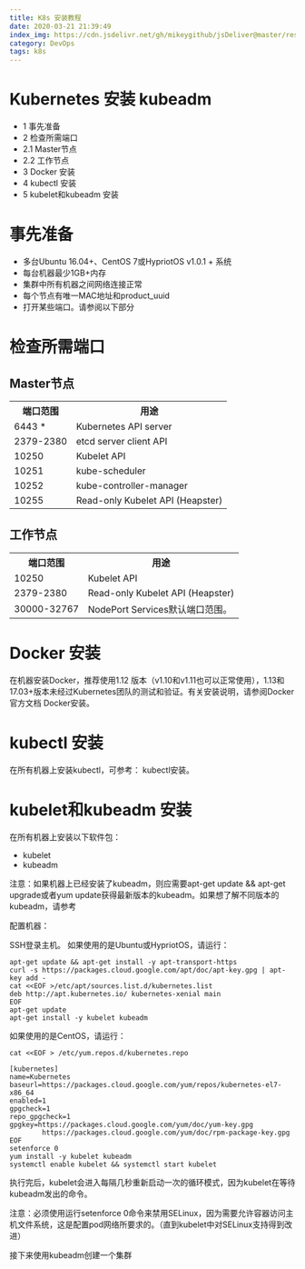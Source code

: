 ```yaml
---
title: K8s 安装教程
date: 2020-03-21 21:39:49
index_img: https://cdn.jsdelivr.net/gh/mikeygithub/jsDeliver@master/resource/img/k8s.png
category: DevOps
tags: k8s
---
```


# Kubernetes 安装 kubeadm

- 1 事先准备
- 2 检查所需端口
- 2.1 Master节点
- 2.2 工作节点
- 3 Docker 安装
- 4 kubectl 安装
- 5 kubelet和kubeadm 安装

# 事先准备

- 多台Ubuntu 16.04+、CentOS 7或HypriotOS v1.0.1 + 系统  
- 每台机器最少1GB+内存  
- 集群中所有机器之间网络连接正常  
- 每个节点有唯一MAC地址和product_uuid  
- 打开某些端口。请参阅以下部分  

# 检查所需端口

## Master节点

<table>
<tr><th>端口范围</th><th>用途</th></tr>
<tr><td>6443 *</td><td>	Kubernetes API server</td></tr>
<tr><td>2379-2380</td><td>	etcd server client API</td></tr>
<tr><td>10250</td><td>	Kubelet API</td></tr>
<tr><td>10251</td><td>	kube-scheduler</td></tr>
<tr><td>10252</td><td>	kube-controller-manager</td></tr>
<tr><td>10255</td><td>Read-only Kubelet API (Heapster)</td></tr>
</table>

## 工作节点

<table>
<tr><th>端口范围</th><th>用途</th></tr>
<tr><td>10250</td><td>Kubelet API</td></tr>
<tr><td>2379-2380</td><td>Read-only Kubelet API (Heapster)</td></tr>
<tr><td>30000-32767</td><td>NodePort Services默认端口范围。</td></tr>
</table>
	
# Docker 安装

在机器安装Docker，推荐使用1.12 版本（v1.10和v1.11也可以正常使用），1.13和17.03+版本未经过Kubernetes团队的测试和验证。有关安装说明，请参阅Docker官方文档 Docker安装。

# kubectl 安装

在所有机器上安装kubectl，可参考： kubectl安装。

# kubelet和kubeadm 安装

在所有机器上安装以下软件包：

- kubelet
- kubeadm

注意：如果机器上已经安装了kubeadm，则应需要apt-get update && apt-get upgrade或者yum update获得最新版本的kubeadm。如果想了解不同版本的kubeadm，请参考

配置机器：

SSH登录主机。
如果使用的是Ubuntu或HypriotOS，请运行：

```text
apt-get update && apt-get install -y apt-transport-https
curl -s https://packages.cloud.google.com/apt/doc/apt-key.gpg | apt-key add -
cat <<EOF >/etc/apt/sources.list.d/kubernetes.list
deb http://apt.kubernetes.io/ kubernetes-xenial main
EOF
apt-get update
apt-get install -y kubelet kubeadm
```

如果使用的是CentOS，请运行：

`cat <<EOF > /etc/yum.repos.d/kubernetes.repo`


```text
[kubernetes]
name=Kubernetes
baseurl=https://packages.cloud.google.com/yum/repos/kubernetes-el7-x86_64
enabled=1
gpgcheck=1
repo_gpgcheck=1
gpgkey=https://packages.cloud.google.com/yum/doc/yum-key.gpg
        https://packages.cloud.google.com/yum/doc/rpm-package-key.gpg
EOF
setenforce 0
yum install -y kubelet kubeadm
systemctl enable kubelet && systemctl start kubelet

```

执行完后，kubelet会进入每隔几秒重新启动一次的循环模式，因为kubelet在等待kubeadm发出的命令。

注意：必须使用运行setenforce 0命令来禁用SELinux，因为需要允许容器访问主机文件系统，这是配置pod网络所要求的。（直到kubelet中对SELinux支持得到改进）

接下来使用kubeadm创建一个集群
